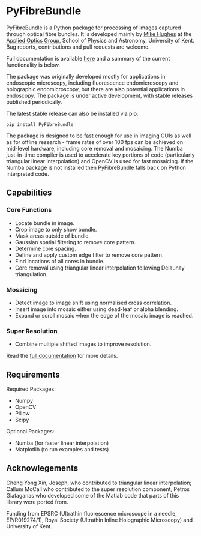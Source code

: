 # PyFibreBundle
PyFibreBundle is a Python package for processing of images captured through optical fibre bundles. 
It is developed mainly by [Mike Hughes](https://research.kent.ac.uk/applied-optics/hughes) 
at the [Applied Optics Group](https://research.kent.ac.uk/applied-optics/), School of Physics and Astronomy, University of Kent. 
Bug reports, contributions and pull requests are welcome.

Full documentation is available [here](http://PyFibreBundle.readthedocs.io) and a summary of the current functionality is below.

The package was originally developed mostly for applications in endoscopic microscopy, including fluorescence endomicroscopy and 
holographic endomicroscopy, but there are also potential applications in endoscopy. 
The package is under active development, with stable releases published periodically.

The latest stable release can also be installed via pip:

```
pip install PyFibreBundle 
```

The package is designed to be fast enough for use in imaging GUIs as well as for offline research - frame rates of over 100 fps can be achieved on mid-level hardware, including core removal and mosaicing. The Numba just-in-time compiler is used to accelerate key portions of code (particularly triangular linear interpolation) and OpenCV is used for fast mosaicing. If the Numba package is not installed then PyFibreBundle falls back on Python interpreted code.

## Capabilities

### Core Functions  
* Locate bundle in image.
* Crop image to only show bundle.
* Mask areas outside of bundle.
* Gaussian spatial filtering to remove core pattern.
* Determine core spacing.
* Define and apply custom edge filter to remove core pattern.
* Find locations of all cores in bundle.
* Core removal using triangular linear interpolation following Delaunay triangulation. 

### Mosaicing
* Detect image to image shift using normalised cross correlation.
* Insert image into mosaic either using dead-leaf or alpha blending.
* Expand or scroll mosaic when the edge of the mosaic image is reached.

### Super Resolution
* Combine multiple shifted images to improve resolution.

Read the [full documentation](http://PyFibreBundle.readthedocs.io) for more details.

## Requirements

Required Packages:

* Numpy
* OpenCV
* Pillow
* Scipy

Optional Packages:

* Numba (for faster linear interpolation)
* Matplotlib (to run examples and tests)

## Acknowlegements
Cheng Yong Xin, Joseph, who contributed to triangular linear interpolation; Callum McCall who contributed to the super resolution component, Petros Giataganas who developed some of the Matlab code that parts of this library were ported from. 

Funding from EPSRC (Ultrathin fluorescence microscope in a needle, EP/R019274/1), Royal Society (Ultrathin Inline Holographic Microscopy) and University of Kent.
